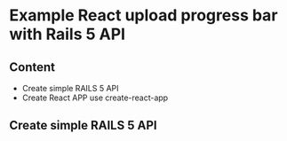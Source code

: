 # Example React upload progress bar with Rails 5 API
## Content
- Create simple RAILS 5 API
- Create React APP use create-react-app

## Create simple RAILS 5 API


